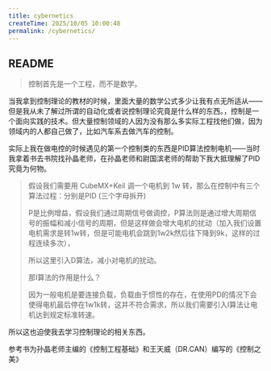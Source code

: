 ```yaml
---
title: cybernetics
createTime: 2025/10/05 10:00:48
permalink: /cybernetics/
---
```


## README

> 控制首先是一个工程，而不是数学。

当我拿到控制理论的教材的时候，里面大量的数学公式多少让我有点无所适从——但是我从未了解过所谓的自动化或者说控制理论究竟是什么样的东西。，控制是一个面向实践的技术。但大量控制领域的人因为没有那么多实际工程找他们做，因为领域内的人都自己做了，比如汽车系去做汽车的控制。

实际上我在做电控的时候遇见的第一个控制类的东西是PID算法控制电机——当时我拿着书去书院找孙晶老师，在孙晶老师和尉国滨老师的帮助下我大抵理解了PID究竟为何物。

> 假设我们需要用 CubeMX+Keil 调一个电机到 1w 转，那么在控制中有三个算法过程：分别是PID (三个字母拆开)
>
> P是比例增益，假设我们通过周期信号做调控，P算法则是通过增大周期信号的振幅和减小信号的周期，但是这样做会增大电机的扰动（加入我们设置电机需求是转1w转，但是可能电机会跳到1w2k然后往下降到9k，这样的过程连续多次），
>
> 所以这里引入D算法，减小对电机的扰动。
>
> 那I算法的作用是什么？
>
> 因为一般电机是要连接负载，负载由于惯性的存在，在使用PD的情况下会使得电机最后停在1w1k转，这并不符合需求，所以我们需要引入I算法让电机达到规定标准转速。

所以这也迫使我去学习控制理论的相关东西。

参考书为孙晶老师主编的《控制工程基础》和王天威（DR.CAN）编写的《控制之美》